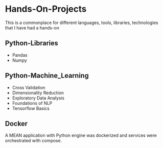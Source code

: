 # Hands-On-Projects

This is a commonplace for different languages, tools, libraries, technologies that I have had a hands-on

## Python-Libraries

* Pandas
* Numpy

## Python-Machine_Learning

* Cross Validation
* Dimensionality Reduction
* Exploratory Data Analysis
* Foundations of NLP
* Tensorflow Basics

## Docker

A MEAN application with Python engine was dockerized and services were orchestrated with compose.
